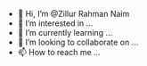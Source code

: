 - 👋 Hi, I’m @Zillur Rahman Naim
- 👀 I’m interested in ...
- 🌱 I’m currently learning ...
- 💞️ I’m looking to collaborate on ...
- 📫 How to reach me ...

<!---
zillurrahmannaim/zillurrahmannaim is a ✨ special ✨ repository because its `README.md` (this file) appears on your GitHub profile.
You can click the Preview link to take a look at your changes.
--->

